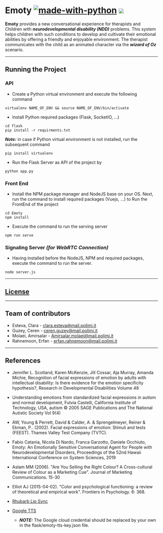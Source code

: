 # Emoty [![made-with-python](https://img.shields.io/badge/Made%20with-Python-1f425f.svg)](https://www.python.org/) ![](https://erguotou520.github.io/vue-version-badge/vue2.x.svg)
**Emoty** provides a new conversational experience for therapists and Children with ***neurodevelopmental disability (NDD)*** problems. This system helps children with such conditions to develop and cultivate their emotional abilities by offering a friendly and enjoyable environment. The therapist communicates with the child as an animated character via the ***wizard of Oz*** scenario.

---

## Running the Project


### API

- Create a Python virtual environment and execute the following command
```
virtualenv NAME_OF_ENV && source NAME_OF_ENV/bin/activate
```
- Install Python required packages (Flask, SocketIO, ...)
```
cd flask
pip install -r requirments.txt
```
***Note:*** in case if Python virtual environment is not installed, run the subsequent command
```
pip install virtualenv
```

- Run the Flask Server as API of the project by

```
python app.py
```
### Front End

- Install the NPM package manager and NodeJS base on your OS. Next, run the command to install required packages (Vuejs, ...) to Run the FrontEnd of the project
```
cd Emoty
npm install
```
- Execute the command to run the serving server
```
npm run serve
```

### Signaling Server *(for WebRTC Connection)*

- Having installed before the NodeJS, NPM and required packages, execute the command to run the server.
```
node server.js
```
---
## [License](LICENSE)
---
## Team of contributors
- Esteva, Clara - clara.esteva@mail.polimi.it
- Guzey, Ceren - ceren.guzey@mail.polimi.it
- Molaei, Amirsalar - Amirsalar.molaei@mail.polimi.it
- Rahnemoon, Erfan - erfan.rahnemoon@mail.polimi.it
---
## References
- Jennifer L. Scotland, Karen McKenzie, Jill Cossar, Aja Murray, Amanda Michie, Recognition of facial expressions of emotion by adults with intellectual disability: Is there evidence for the emotion specificity hypothesis?, Research in  Developmental Disabilities Volume 48
- Understanding emotions from standardized facial expressions in autism and normal development, Fulvia Castelli, California Institute of Technology, USA, autism © 2005 SAGE Publications and The National Autistic Society Vol 9(4)
- AW, Young & Perrett, David & Calder, A. & Sprengelmeyer, Reiner & Ekman, P.. (2002). Facial expressions of emotion: Stimuli and tests (FEEST). Thames Valley Test Company (TVTC).
- Fabio Catania, Nicola Di Nardo, Franca Garzotto, Daniele Occhiuto, Emoty: An Emotionally Sensitive Conversational Agent for People with Neurodevelopmental Disorders, Proceedings of the 52nd Hawaii International Conference on System Sciences, 2019
- Aslam MM (2006). "Are You Selling the Right Colour? A Cross-cultural Review of Colour as a Marketing Cue". Journal of Marketing Communications. 15-30
- Elliot AJ (2015-04-02). "Color and psychological functioning: a review of theoretical and empirical work". Frontiers in Psychology. 6: 368.

- [Rhubarb Lip Sync](https://github.com/DanielSWolf/rhubarb-lip-sync)
- [Google TTS](https://cloud.google.com/text-to-speech/docs)
	- ***NOTE:*** The Google cloud credential should be replaced by your own in the flask/emoty-tts-key.json file.
